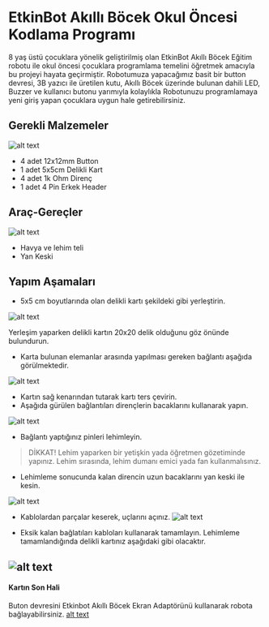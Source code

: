 # EtkinBot Akıllı Böcek Okul Öncesi Kodlama Programı

8 yaş üstü çocuklara yönelik geliştirilmiş olan EtkinBot Akıllı Böcek Eğitim robotu ile okul öncesi çocuklara programlama temelini öğretmek amacıyla bu projeyi hayata geçirmiştir. Robotumuza yapacağımız basit bir button devresi, 3B yazıcı ile üretilen kutu, Akıllı Böcek üzerinde bulunan dahili LED, Buzzer ve kullanıcı butonu yarımıyla kolaylıkla Robotunuzu programlamaya yeni giriş yapan çocuklara uygun hale getirebilirsiniz.


## Gerekli Malzemeler

![alt text](https://github.com/Barondom/EtkinBee/blob/master/doc/malzeme.jpg "Malzemeler")

* 4 adet 12x12mm Button
* 1 adet 5x5cm Delikli Kart
* 4 adet 1k Ohm Direnç
* 1 adet 4 Pin Erkek Header
## Araç-Gereçler
![alt text](https://github.com/Barondom/EtkinBee/blob/master/doc/aracgerec.jpg "Araç Gereç")

* Havya ve lehim teli
* Yan Keski

## Yapım Aşamaları
* 5x5 cm boyutlarında olan delikli kartı şekildeki gibi yerleştirin.

![alt text](https://github.com/Barondom/EtkinBee/blob/master/doc/yerlesim.png "Elemanların Yerleşimi")

Yerleşim yaparken delikli kartın 20x20 delik olduğunu göz önünde bulundurun.

* Karta bulunan elemanlar arasında yapılması gereken bağlantı aşağıda görülmektedir.

![alt text](https://github.com/Barondom/EtkinBee/blob/master/doc/baglant%C4%B1lar.png "Elemanların Bağlantıları")

* Kartın sağ kenarından tutarak kartı ters çevirin.
* Aşağıda gürülen bağlantıları dirençlerin bacaklarını kullanarak yapın.

![alt text](https://github.com/Barondom/EtkinBee/blob/master/doc/arkailk.jpg "Elemanların Bağlantıları")

* Bağlantı yaptığınız pinleri lehimleyin.
> DİKKAT! Lehim yaparken bir yetişkin yada öğretmen gözetiminde yapınız. Lehim sırasında, lehim dumanı emici yada fan kullanmalısınız.


* Lehimleme sonucunda kalan direncin uzun bacaklarını yan keski ile kesin.

![alt text](https://github.com/Barondom/EtkinBee/blob/master/doc/kes.jpg "Elemanların Bağlantıları")

* Kablolardan parçalar keserek, uçlarını açınız.
![alt text](https://github.com/Barondom/EtkinBee/blob/master/doc/kablokesim.jpg "Kablo")

* Eksik kalan bağlatıları kabloları kullanarak tamamlayın. Lehimleme tamamlandığında delikli kartınız aşağıdaki gibi olacaktır.

![alt text](https://github.com/Barondom/EtkinBee/blob/master/doc/bittiarka.jpg "Son Hali")
---
#### Kartın Son Hali
Buton devresini Etkinbot Akıllı Böcek Ekran Adaptörünü kullanarak robota bağlayabilirsiniz.
[alt text](https://github.com/Barondom/EtkinBee/blob/master/doc/bitti.jpg "Son Hali")

